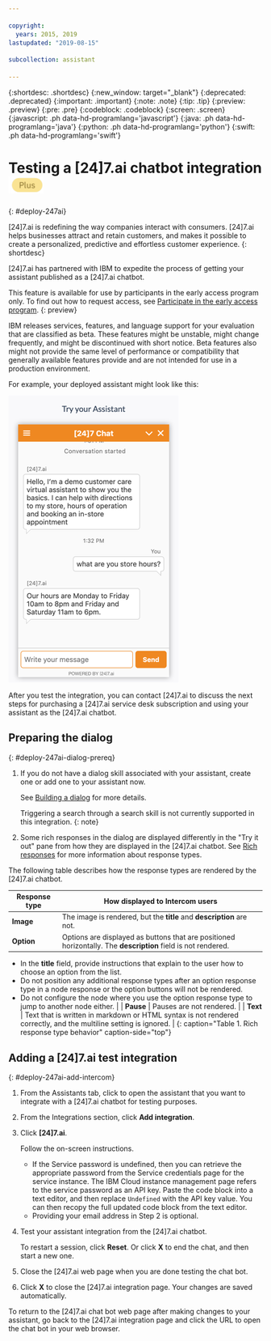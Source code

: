 ```yaml
---

copyright:
  years: 2015, 2019
lastupdated: "2019-08-15"

subcollection: assistant

---
```


{:shortdesc: .shortdesc}
{:new_window: target="_blank"}
{:deprecated: .deprecated}
{:important: .important}
{:note: .note}
{:tip: .tip}
{:preview: .preview}
{:pre: .pre}
{:codeblock: .codeblock}
{:screen: .screen}
{:javascript: .ph data-hd-programlang='javascript'}
{:java: .ph data-hd-programlang='java'}
{:python: .ph data-hd-programlang='python'}
{:swift: .ph data-hd-programlang='swift'}

# Testing a [24]7.ai chatbot integration ![Plus or Premium plan only](images/plus.png)
{: #deploy-247ai}

\[24\]7.ai is redefining the way companies interact with consumers. \[24\]7.ai helps businesses attract and retain customers, and makes it possible to create a personalized, predictive and effortless customer experience.
{: shortdesc}

\[24\]7.ai has partnered with IBM to expedite the process of getting your assistant published as a \[24\]7.ai chatbot.

<!--This test integration is available only to Plus or Premium plan users.
{: note}-->

This feature is available for use by participants in the early access program only. To find out how to request access, see [Participate in the early access program](/docs/services/assistant?topic=assistant-feedback#feedback-beta).
{: preview}

IBM releases services, features, and language support for your evaluation that are classified as beta. These features might be unstable, might change frequently, and might be discontinued with short notice. Beta features also might not provide the same level of performance or compatibility that generally available features provide and are not intended for use in a production environment.

For example, your deployed assistant might look like this:

![Shows an example 24/7 chat widget window with welcome text and responses from an assistant](images/247-chatbot.png)

After you test the integration, you can contact \[24\]7.ai to discuss the next steps for purchasing a \[24\]7.ai service desk subscription and using your assistant as the \[24\]7.ai chatbot.

## Preparing the dialog
{: #deploy-247ai-dialog-prereq}

1.  If you do not have a dialog skill associated with your assistant, create one or add one to your assistant now.

    See [Building a dialog](/docs/services/assistant?topic=assistant-dialog-build) for more details.

    Triggering a search through a search skill is not currently supported in this integration.
    {: note}

1.  Some rich responses in the dialog are displayed differently in the "Try it out" pane from how they are displayed in the \[24\]7.ai chatbot. See [Rich responses](/docs/services/assistant?topic=assistant-dialog-overview#dialog-overview-multimedia) for more information about response types.

The following table describes how the response types are rendered by the \[24\]7.ai chatbot.

| Response type | How displayed to Intercom users  |
|---------------|---------------------------|
| **Image** | The image is rendered, but the **title** and **description** are not. |
| **Option** | Options are displayed as buttons that are positioned horizontally. The **description** field is not rendered.
- In the **title** field, provide instructions that explain to the user how to choose an option from the list. 
- Do not position any additional response types after an option response type in a node response or the option buttons will not be rendered.
- Do not configure the node where you use the option response type to jump to another node either. |
| **Pause** | Pauses are not rendered. |
| **Text** | Text that is written in markdown or HTML syntax is not rendered correctly, and the multiline setting is ignored. |
{: caption="Table 1. Rich response type behavior" caption-side="top"}

## Adding a [24]7.ai test integration
{: #deploy-247ai-add-intercom}

1.  From the Assistants tab, click to open the assistant that you want to integrate with a \[24\]7.ai chatbot for testing purposes.

1.  From the Integrations section, click **Add integration**.

1.  Click **[24]7.ai**.

    Follow the on-screen instructions.

    - If the Service password is undefined, then you can retrieve the appropriate password from the Service credentials page for the service instance. The IBM Cloud instance management page refers to the service password as an API key. Paste the code block into a text editor, and then replace `Undefined` with the API key value. You can then recopy the full updated code block from the text editor.
    - Providing your email address in Step 2 is optional.

1.  Test your assistant integration from the \[24\]7.ai chatbot.

    To restart a session, click **Reset**. Or click **X** to end the chat, and then start a new one.

1.  Close the \[24\]7.ai web page when you are done testing the chat bot.

1.  Click **X** to close the \[24\]7.ai integration page. Your changes are saved automatically.

To return to the \[24\]7.ai chat bot web page after making changes to your assistant, go back to the \[24\]7.ai integration page and click the URL to open the chat bot in your web browser.
